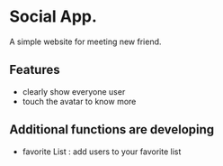 # Social App.
A simple website for meeting new friend.

## Features
- clearly show everyone user
- touch the avatar to know more


## Additional functions are developing
- favorite List : add users to your favorite list
